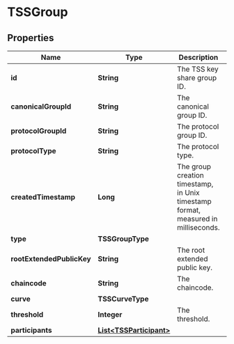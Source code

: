 

# TSSGroup


## Properties

| Name | Type | Description | Notes |
|------------ | ------------- | ------------- | -------------|
|**id** | **String** | The TSS key share group ID. |  [optional] |
|**canonicalGroupId** | **String** | The canonical group ID. |  [optional] |
|**protocolGroupId** | **String** | The protocol group ID. |  [optional] |
|**protocolType** | **String** | The protocol type. |  [optional] |
|**createdTimestamp** | **Long** | The group creation timestamp, in Unix timestamp format, measured in milliseconds. |  [optional] |
|**type** | **TSSGroupType** |  |  [optional] |
|**rootExtendedPublicKey** | **String** | The root extended public key. |  [optional] |
|**chaincode** | **String** | The chaincode. |  [optional] |
|**curve** | **TSSCurveType** |  |  [optional] |
|**threshold** | **Integer** | The threshold. |  [optional] |
|**participants** | [**List&lt;TSSParticipant&gt;**](TSSParticipant.md) |  |  [optional] |



